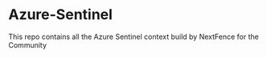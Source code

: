 # Azure-Sentinel
This repo contains all the Azure Sentinel context build by NextFence for the Community
